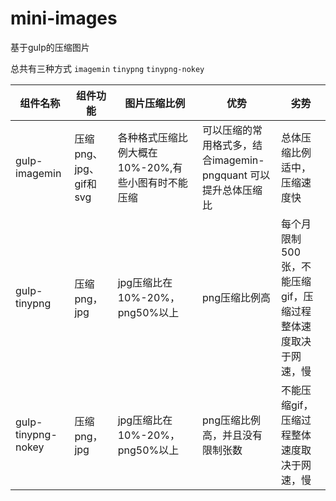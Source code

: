 # mini-images

基于gulp的压缩图片

总共有三种方式  `imagemin`  `tinypng`  `tinypng-nokey`

|组件名称	|组件功能	|图片压缩比例	|优势	|劣势|
|  ----  | ----  | ----  | ----  | ----  |
|gulp-imagemin	|压缩png、jpg、gif和svg	|各种格式压缩比例大概在10%-20%,有些小图有时不能压缩	|可以压缩的常用格式多，结合imagemin-pngquant 可以提升总体压缩比	|总体压缩比例适中，压缩速度快|
|gulp-tinypng	|压缩png，jpg	|jpg压缩比在10%-20%， png50%以上	|png压缩比例高	|每个月限制500张，不能压缩gif，压缩过程整体速度取决于网速，慢|
|gulp-tinypng-nokey	|压缩png，jpg	|jpg压缩比在10%-20%， png50%以上	|png压缩比例高，并且没有限制张数	|不能压缩gif，压缩过程整体速度取决于网速，慢|